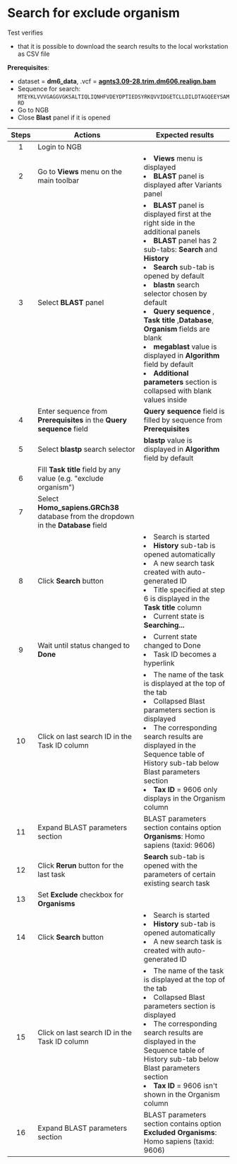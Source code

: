 # Search for exclude organism
Test verifies
 - that it is possible to download the search results to the local workstation as CSV file

**Prerequisites**:
 - dataset = **dm6_data**, .vcf = **[agnts3.09-28.trim.dm606.realign.bam](https://ngb-oss-builds.s3.amazonaws.com/public/data/demo/ngb_demo_data/agnts3.09-28.trim.dm606.realign.bam.bai)**
 - Sequence for search:
 `MTEYKLVVVGAGGVGKSALTIQLIQNHFVDEYDPTIEDSYRKQVVIDGETCLLDILDTAGQEEYSAMRD`
 - Go to NGB
 - Close **Blast** panel if it is opened

| Steps | Actions | Expected results |
| :---: | --- | --- |
| 1 | Login to NGB | |
| 2 | Go to  **Views** menu on the main toolbar| <li> **Views** menu is displayed <li> **BLAST** panel is displayed after Variants panel|
| 3 | Select **BLAST** panel | <li>**BLAST** panel is displayed first at the right side in the additional panels <li> **BLAST** panel has 2 sub-tabs: **Search** and **History** <li> **Search** sub-tab is opened by default  <li> **blastn** search selector chosen by default <li> **Query sequence** , **Task title** ,**Database**, **Organism** fields are blank <li> **megablast** value is displayed in **Algorithm** field by default  <li> **Additional parameters** section is collapsed with blank values inside |
| 4 | Enter sequence from **Prerequisites** in the **Query sequence** field | **Query sequence** field is filled by sequence from **Prerequisites**|
| 5 | Select **blastp** search selector | **blastp** value is displayed in **Algorithm** field by default  |
| 6 | Fill **Task title** field by any value (e.g. "exclude organism") | |
| 7 | Select **Homo_sapiens.GRCh38** database from the dropdown in the **Database** field||
| 8 | Click **Search** button|  <li> Search is started <li> **History** sub-tab is opened automatically <li> A new search task created with auto-generated ID <li>  Title specified at step 6 is displayed in the **Task title** column <li> Current state is **Searching...** |
| 9 | Wait until status changed to **Done**	| <li>Current state changed to Done <li> Task ID becomes a hyperlink |
| 10 |	Click on last search ID in the Task ID column	| <li> The name of the task is displayed at the top of the tab <li> Collapsed Blast parameters section is displayed <li> The corresponding search results are displayed in the Sequence table of History sub-tab below Blast parameters section <li> **Tax ID** = 9606 only displays in the Organism column |
| 11 | Expand BLAST parameters section | BLAST parameters section contains option **Organisms**: Homo sapiens (taxid: 9606) |
| 12 | Click **Rerun** button for the last task | **Search** sub-tab is opened with the parameters of certain existing search task |
| 13 | Set **Exclude** checkbox for **Organisms** | |
| 14 | Click **Search** button| <li> Search is started <li> **History** sub-tab is opened automatically <li> A new search task is created with auto-generated ID |
| 15 | Click on last search ID in the Task ID column | <li> The name of the task is displayed at the top of the tab <li> Collapsed Blast parameters section is displayed <li> The corresponding search results are displayed in the Sequence table of History sub-tab below Blast parameters section <li> **Tax ID** = 9606 isn't shown in the Organism column |
| 16 | Expand BLAST parameters section | BLAST parameters section contains option **Excluded Organisms**: Homo sapiens (taxid: 9606) |